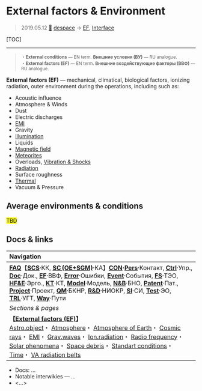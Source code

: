 # External factors & Environment
> 2019.05.12 [🚀](../index/index.md) [despace](index.md) → [EF](ef.md), [Interface](interface.md)

[TOC]

---

> <small> ・**External conditions** — EN term. **Внешние условия (ВУ)** — RU analogue.<br> ・**External factors (EF)** — EN term. **Внешние воздействующие факторы (ВВФ)** — RU analogue.</small>

**External factors (EF)** — mechanical, climatical, biological factors, ionizing radiation, outer environment during the operations, including such as:

   - Acoustic influence
   - Atmosphere & Winds
   - Dust
   - Electric discharges
   - [EMI](emi.md)
   - Gravity
   - [Illumination](illum.md)
   - Liquids
   - [Magnetic field](mag_field.md)
   - [Meteorites](aob.md)
   - Overloads, [Vibration & Shocks](vibration.md)
   - [Radiation](ion_rad.md)
   - Surface roughness
   - [Thermal](tcs.md)
   - Vacuum & Pressure



## Average environments & conditions

<mark>TBD</mark>



## Docs & links
|Navigation|
|:--|
|**[FAQ](faq.md)**【**[SCS](scs.md)**·КК, **[SC (OE+SGM)](sc.md)**·КА】**[CON](contact.md)·[Pers](person.md)**·Контакт, **[Ctrl](control.md)**·Упр., **[Doc](doc.md)**·Док., **[EF](ef.md)**·ВВФ, **[Error](error.md)**·Ошибки, **[Event](event.md)**·События, **[FS](fs.md)**·ТЭО, **[HF&E](hfe.md)**·Эрго., **[KT](kt.md)**·КТ, **[Model](model.md)**·Модель, **[N&B](nnb.md)**·БНО, **[Patent](патент.md)**·Пат., **[Project](project.md)**·Проект, **[QM](qm.md)**·БКНР, **[R&D](rnd.md)**·НИОКР, **[SI](si.md)**·СИ, **[Test](test.md)**·ЭО, **[TRL](trl.md)**·УГТ, **[Way](way.md)**·Пути|
|*Sections & pages*|
|**【[External factors (EF)](ef.md)】**<br> [Astro.object](aob.md)・ [Atmosphere](atmosphere.md)・ [Atmosphere of Earth](earth.md)・ [Cosmic rays](cr.md)・ [EMI](emi.md)・ [Grav.waves](gravwave.md)・ [Ion.radiation](ion_rad.md)・ [Radio frequency](rf.md)・ [Solar phenomena](solar_ph.md)・ [Space debris](sdeb.md)・ [Standart conditions](sctp.md)・ [Time](time.md)・ [VA radiation belts](varb.md)|

   - Docs: …
   - Notable interwikies — …
   - <…>
